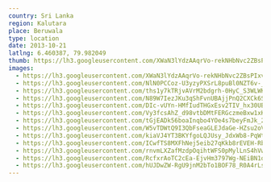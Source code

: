 ```yaml
---
country: Sri Lanka
region: Kalutara
place: Beruwala
type: location
date: 2013-10-21
latlng: 6.460387, 79.982049
thumb: https://lh3.googleusercontent.com/XWaN3lYdzAAqrVo-rekNHbNvc2ZBsPIxvqGZCB4a2eYtnIPPCmUB7L6nciZsi2JHfaQQtEFzW0U1NtlhaAgzTmwWU2yNGlCRqSvkf5Iup2K0NuFThSIF1eWg_4ZenrfIhcrI_82BLg
images:
  - https://lh3.googleusercontent.com/XWaN3lYdzAAqrVo-rekNHbNvc2ZBsPIxvqGZCB4a2eYtnIPPCmUB7L6nciZsi2JHfaQQtEFzW0U1NtlhaAgzTmwWU2yNGlCRqSvkf5Iup2K0NuFThSIF1eWg_4ZenrfIhcrI_82BLg
  - https://lh3.googleusercontent.com/NlN0PCCoz-U3yzyPXSrL8puBl0NZT6v-_EEu2_ZnHlsoL7W5mPaDJLrNg5YZ3xav7Xb4Mki-shW5dD5kNrBm_tngksvD4_JIgxzY1Hm8FvXoC-Gt2sv126Kqzb9Z9E_pZ64w2Z8wbQ
  - https://lh3.googleusercontent.com/ths1y7kTRjvAVrM2bdgrh-0HyC_S3WLWKKNZNCtFYK8wtO1nEjyEKkIoUoV8R8JNMS3gI_IowkCTIVnA8zACJw5UGGzPrV1F674n3wLatdQ-GNaQ0yxdbzj_N0Dx62wJjltNEEd4-Q
  - https://lh3.googleusercontent.com/N89W7IezJKu3qShFvnUBAjjPnQ2CXCk6Sd_gOuyxKbCeRWTI7j8Bd0p66FTvmutfzBBYL1XYz8UMEYWbo0F5Xn3sSmpFlehJMbjgWNXGPDkPySXf6Nn1f9B_8D9CkVcZThv3d-WnmA
  - https://lh3.googleusercontent.com/DIc-vUYn-HMfIudTHGxEsv2TIV_hx30UB82Ydhd1kPZt5oB76PhKQX6IBW4OJIva7fLOCMAfVPMu_6XKpdFc7-7oPejl647Xl5i0nqVcEjrcD1it8OPwlYDRPCG5Hx_JCG5hiPZ3kQ
  - https://lh3.googleusercontent.com/Vy3fcsAhZ_d98vtbDMtFERGczmeBxw1xKe66IXn6omfdxhuCIS9AQ0jH83yumoDgCsm5-_0oP1b6hSwJ_mDKzp3blxkrYUz4uFJ0PZW0Bd00AY98TCw4ofqZilk-9BIhj-u7Fy46lA
  - https://lh3.googleusercontent.com/tGjEADk56boaInqbo4YOe4s7beyFmJk_2-H1wFQdXw43dNvkFSHjbID56USvr1dwuj5zewQaz870DRiMo1CaZX1Iyc8dzAb67bZNU5R0hfOLRvcga6-e3GTVA8INHLGI7vmtrV4tBA
  - https://lh3.googleusercontent.com/W5vTDWtQ9I3QbFseaGLEJdaGe-HZsu2oVPhZ6o-P1_-Slp5F6-cvbLUYCRY8kiDMlcdYSDhDNf5l4W8JBTGXX6RVuPG9lizSNTEEBmApqgwG2e1tFGnBaQE-XrEt7ZmC5-oW8qg-Iw
  - https://lh3.googleusercontent.com/kiaVJ4YT3BKYfgoLQJUsy_JdxWb8-PqWtcY1gUQOCbWEj9PHXLlIfwCaKpNI-s2tF2R7ppPv_ap7RGMSQhzBLAO-iKQB2_Rd7Ds5wXw8dCipR_C3y9brVMjpw3EIwNAJeWnLvLeW1g
  - https://lh3.googleusercontent.com/ICwfTS8MXFhNej5eib27qKkb8rEVEH-RbyapvJ010YEqM89cTda7o3zFjwFRud76crbVJCAIJTTSXet-Ypo9YGLAp0x92sgSTi89XRy1DUUA8Ayxr6jRiy16k7g0-rbnh5Ien3Mt0w
  - https://lh3.googleusercontent.com/rnvmLXZafMzdpOqihtWFS0pMylLnS4hVwyJYB7UWXFbi4VywnC-7x5BLsgY9oIbTdtdMVQInuOkWF42k8wrsMW0bGCIWo7xxBG7P36_6U2_s3xlXF8sZu8cVcFhJCW_Be-AqA6tP5A
  - https://lh3.googleusercontent.com/RcfxrAoTC2cEa-EjvHm3797Wg-NEiBN1q_GLjG2f19FeWsJ1XQa9qPqnmoEk2gnwkFP7TOidGzeKNB8BqsClZYv5VqT9iZmI5Ye-4CYt7GAA2CFuLrlQtQfE39OPgte2eoSHq5a44w
  - https://lh3.googleusercontent.com/hUJDwZW-RgU9jnM2bTo1BOF78_R0A4rLsaWBQoLTdzYlmEDMLWhl0RmxLQdBh9zWWpESz-7h9Mqmd5Vy4p6W_mZR-Sw6bR8rJjV72d9boabe5AgDzytHDsBGn44CxKy5p6jrQMwz7A
---
```

